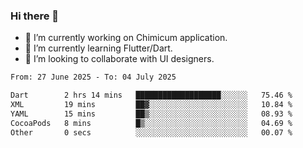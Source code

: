 ### Hi there 👋

<!--
**devcat37/devcat37** is a ✨ _special_ ✨ repository because its `README.md` (this file) appears on your GitHub profile.-->


- 🔭 I’m currently working on Chimicum application.
- 🌱 I’m currently learning Flutter/Dart.
- 👯 I’m looking to collaborate with UI designers.
<!-- - 🤔 I’m looking for help with ... -->

<!--START_SECTION:waka-->

```txt
From: 27 June 2025 - To: 04 July 2025

Dart        2 hrs 14 mins   ███████████████████░░░░░░   75.46 %
XML         19 mins         ██▓░░░░░░░░░░░░░░░░░░░░░░   10.84 %
YAML        15 mins         ██▒░░░░░░░░░░░░░░░░░░░░░░   08.93 %
CocoaPods   8 mins          █▒░░░░░░░░░░░░░░░░░░░░░░░   04.69 %
Other       0 secs          ░░░░░░░░░░░░░░░░░░░░░░░░░   00.07 %
```

<!--END_SECTION:waka-->
